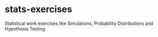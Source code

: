 # stats-exercises
Statistical work exercises like Simulations, Probability Distributions and Hypothesis Testing

